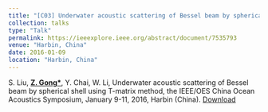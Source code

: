 ```yaml
---
title: "[C03] Underwater acoustic scattering of Bessel beam by spherical shell using T-matrix method"
collection: talks
type: "Talk"
permalink: https://ieeexplore.ieee.org/abstract/document/7535793
venue: "Harbin, China"
date: 2016-01-09
location: "Harbin, China"
---
```


S. Liu, <u><b>Z. Gong*</b></u>, Y. Chai, W. Li, Underwater acoustic scattering of Bessel beam by spherical shell using T-matrix method, the IEEE/OES China Ocean Acoustics Symposium, January 9-11, 2016, Harbin (China). [Download](https://github.com/ZhixiongGONG/AcousticsX.com/blob/d774d517f67a3f5c7f0ad42883e126d6d7eba622/files/Conference_03_2016COA%20(full-length)_EI.pdf)
